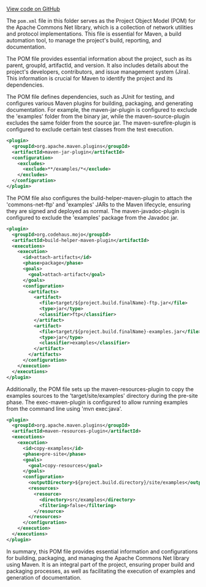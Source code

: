 [View code on GitHub](https://github.com/ergoplatform/ergo/.autodoc/docs/json/target/streams/_global/assemblyOption/_global/streams/assembly/1db1698f13e05d109fb70acda9ca24b6b9a90603_b71de00508dcb078d2b24b5fa7e538636de9b3da_da39a3ee5e6b4b0d3255bfef95601890afd80709/META-INF/maven/commons-net/commons-net)

The `pom.xml` file in this folder serves as the Project Object Model (POM) for the Apache Commons Net library, which is a collection of network utilities and protocol implementations. This file is essential for Maven, a build automation tool, to manage the project's build, reporting, and documentation.

The POM file provides essential information about the project, such as its parent, groupId, artifactId, and version. It also includes details about the project's developers, contributors, and issue management system (Jira). This information is crucial for Maven to identify the project and its dependencies.

The POM file defines dependencies, such as JUnit for testing, and configures various Maven plugins for building, packaging, and generating documentation. For example, the maven-jar-plugin is configured to exclude the 'examples' folder from the binary jar, while the maven-source-plugin excludes the same folder from the source jar. The maven-surefire-plugin is configured to exclude certain test classes from the test execution.

```xml
<plugin>
  <groupId>org.apache.maven.plugins</groupId>
  <artifactId>maven-jar-plugin</artifactId>
  <configuration>
    <excludes>
      <exclude>**/examples/*</exclude>
    </excludes>
  </configuration>
</plugin>
```

The POM file also configures the build-helper-maven-plugin to attach the 'commons-net-ftp' and 'examples' JARs to the Maven lifecycle, ensuring they are signed and deployed as normal. The maven-javadoc-plugin is configured to exclude the 'examples' package from the Javadoc jar.

```xml
<plugin>
  <groupId>org.codehaus.mojo</groupId>
  <artifactId>build-helper-maven-plugin</artifactId>
  <executions>
    <execution>
      <id>attach-artifacts</id>
      <phase>package</phase>
      <goals>
        <goal>attach-artifact</goal>
      </goals>
      <configuration>
        <artifacts>
          <artifact>
            <file>target/${project.build.finalName}-ftp.jar</file>
            <type>jar</type>
            <classifier>ftp</classifier>
          </artifact>
          <artifact>
            <file>target/${project.build.finalName}-examples.jar</file>
            <type>jar</type>
            <classifier>examples</classifier>
          </artifact>
        </artifacts>
      </configuration>
    </execution>
  </executions>
</plugin>
```

Additionally, the POM file sets up the maven-resources-plugin to copy the examples sources to the 'target/site/examples' directory during the pre-site phase. The exec-maven-plugin is configured to allow running examples from the command line using 'mvn exec:java'.

```xml
<plugin>
  <groupId>org.apache.maven.plugins</groupId>
  <artifactId>maven-resources-plugin</artifactId>
  <executions>
    <execution>
      <id>copy-examples</id>
      <phase>pre-site</phase>
      <goals>
        <goal>copy-resources</goal>
      </goals>
      <configuration>
        <outputDirectory>${project.build.directory}/site/examples</outputDirectory>
        <resources>
          <resource>
            <directory>src/examples</directory>
            <filtering>false</filtering>
          </resource>
        </resources>
      </configuration>
    </execution>
  </executions>
</plugin>
```

In summary, this POM file provides essential information and configurations for building, packaging, and managing the Apache Commons Net library using Maven. It is an integral part of the project, ensuring proper build and packaging processes, as well as facilitating the execution of examples and generation of documentation.
